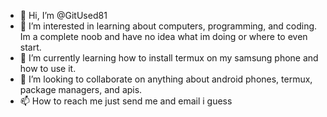 - 👋 Hi, I’m @GitUsed81
- 👀 I’m interested in learning about computers, programming, and coding. Im a complete noob and have no idea what im doing or where to even start. 
- 🌱 I’m currently learning how to install termux on my samsung phone and how to use it. 
- 💞️ I’m looking to collaborate on anything about android phones, termux, package managers, and apis. 
- 📫 How to reach me just send me and email i guess

<!---
GitUsed81/GitUsed81 is a ✨ special ✨ repository because its `README.md` (this file) appears on your GitHub profile.
You can click the Preview link to take a look at your changes.
--->
